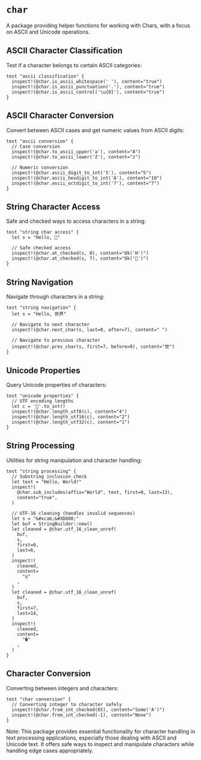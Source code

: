 # `char`

A package providing helper functions for working with Chars, with a focus on ASCII and Unicode operations.

## ASCII Character Classification

Test if a character belongs to certain ASCII categories:

```moonbit
test "ascii classification" {
  inspect!(@char.is_ascii_whitespace(' '), content="true")
  inspect!(@char.is_ascii_punctuation('.'), content="true")
  inspect!(@char.is_ascii_control('\u{0}'), content="true")
}
```

## ASCII Character Conversion

Convert between ASCII cases and get numeric values from ASCII digits:

```moonbit
test "ascii conversion" {
  // Case conversion
  inspect!(@char.to_ascii_upper('a'), content="A")
  inspect!(@char.to_ascii_lower('Z'), content="z")

  // Numeric conversion
  inspect!(@char.ascii_digit_to_int('5'), content="5")
  inspect!(@char.ascii_hexdigit_to_int('A'), content="10")
  inspect!(@char.ascii_octdigit_to_int('7'), content="7")
}
```

## String Character Access

Safe and checked ways to access characters in a string:

```moonbit
test "string char access" {
  let s = "Hello, 🐰"

  // Safe checked access
  inspect!(@char.at_checked(s, 0), content="Ok('H')")
  inspect!(@char.at_checked(s, 7), content="Ok('🐰')")
}
```

## String Navigation

Navigate through characters in a string:

```moonbit
test "string navigation" {
  let s = "Hello, 世界"

  // Navigate to next character
  inspect!(@char.next_char(s, last=0, after=7), content=" ")

  // Navigate to previous character
  inspect!(@char.prev_char(s, first=7, before=9), content="世")
}
```

## Unicode Properties

Query Unicode properties of characters:

```moonbit
test "unicode properties" {
  // UTF encoding lengths
  let c = '🐰'.to_int()
  inspect!(@char.length_utf8(c), content="4")
  inspect!(@char.length_utf16(c), content="2")
  inspect!(@char.length_utf32(c), content="1")
}
```

## String Processing

Utilities for string manipulation and character handling:

```moonbit
test "string processing" {
  // Substring inclusion check
  let text = "Hello, World!"
  inspect!(
    @char.sub_includes(affix="World", text, first=0, last=13),
    content="true",
  )

  // UTF-16 cleaning (handles invalid sequences)
  let s = "&#xcab;&#XD800;"
  let buf = StringBuilder::new()
  let cleaned = @char.utf_16_clean_unref(
    buf,
    s,
    first=0,
    last=6,
  )
  inspect!(
    cleaned,
    content=
      "ಫ"
    ,
  )
  let cleaned = @char.utf_16_clean_unref(
    buf,
    s,
    first=7,
    last=14,
  )
  inspect!(
    cleaned,
    content=
      "�"
    ,
  )
}
```

## Character Conversion

Converting between integers and characters:

```moonbit
test "char conversion" {
  // Converting integer to character safely
  inspect!(@char.from_int_checked(65), content="Some('A')")
  inspect!(@char.from_int_checked(-1), content="None")
}
```

Note: This package provides essential functionality for character handling in text processing applications, especially those dealing with ASCII and Unicode text. It offers safe ways to inspect and manipulate characters while handling edge cases appropriately.
